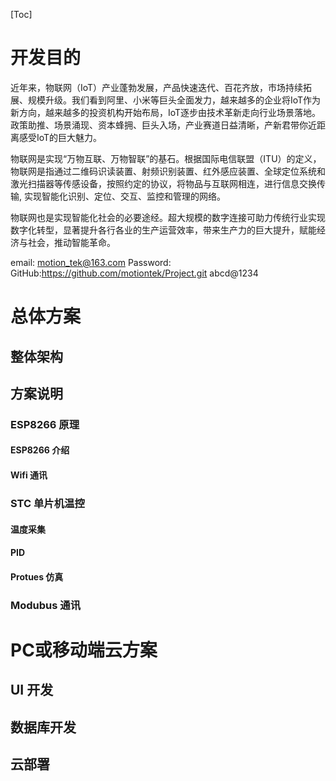 [Toc]
# 开发目的
近年来，物联网（IoT）产业蓬勃发展，产品快速迭代、百花齐放，市场持续拓展、规模升级。我们看到阿里、小米等巨头全面发力，越来越多的企业将IoT作为新方向，越来越多的投资机构开始布局，IoT逐步由技术革新走向行业场景落地。政策助推、场景涌现、资本蜂拥、巨头入场，产业赛道日益清晰，产新君带你近距离感受IoT的巨大魅力。

物联网是实现“万物互联、万物智联”的基石。根据国际电信联盟（ITU）的定义，物联网是指通过二维码识读装置、射频识别装置、红外感应装置、全球定位系统和激光扫描器等传感设备，按照约定的协议，将物品与互联网相连，进行信息交换传输, 实现智能化识别、定位、交互、监控和管理的网络。

物联网也是实现智能化社会的必要途经。超大规模的数字连接可助力传统行业实现数字化转型，显著提升各行各业的生产运营效率，带来生产力的巨大提升，赋能经济与社会，推动智能革命。

email: motion_tek@163.com
Password: 
GitHub:https://github.com/motiontek/Project.git
abcd@1234
# 总体方案

## 整体架构
## 方案说明
### ESP8266 原理
#### ESP8266 介绍
#### Wifi 通讯
### STC 单片机温控
#### 温度采集
#### PID
#### Protues 仿真
### Modubus 通讯
# PC或移动端云方案
## UI 开发
## 数据库开发
## 云部署
